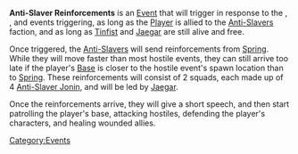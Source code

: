 **Anti-Slaver Reinforcements** is an [Event](01%20-%20Projects%20&%20Wikis/Kenshi/Kenshi%20Wiki/Kenshi%20Wiki%20Template/Events.md "wikilink") that
will trigger in response to the [](Eyegore's_Assault.md), [](Noble's_Wrath.md), and [](Noble's_Wrath_Assault.md) events triggering, as long as
the [Player](Nameless.md "wikilink") is allied to the
[Anti-Slavers](01%20-%20Projects%20&%20Wikis/Kenshi/Kenshi%20Wiki/Kenshi%20Wiki%20Template/Anti-Slavers.md "wikilink") faction, and as long as
[Tinfist](Tinfist.md "wikilink") and [Jaegar](Jaegar.md "wikilink") are still
alive and free.

Once triggered, the [Anti-Slavers](01%20-%20Projects%20&%20Wikis/Kenshi/Kenshi%20Wiki/Kenshi%20Wiki%20Template/Anti-Slavers.md "wikilink") will send
reinforcements from [Spring](Spring.md "wikilink"). While they will move
faster than most hostile events, they can still arrive too late if the
player's [Base](Guide_to_Building_an_Outpost.md "wikilink") is closer to
the hostile event's spawn location than to [Spring](Spring.md "wikilink").
These reinforcements will consist of 2 squads, each made up of 4
[Anti-Slaver Jonin](Anti-Slaver_Jonin.md "wikilink"), and will be led by
[Jaegar](Jaegar.md "wikilink").

Once the reinforcements arrive, they will give a short speech, and then
start patrolling the player's base, attacking hostiles, defending the
player's characters, and healing wounded allies.

[Category:Events](Category:Events "wikilink")
